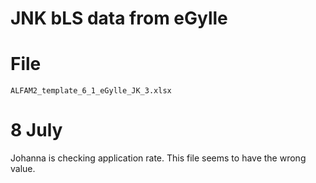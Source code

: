 # JNK bLS data from eGylle

# File
`ALFAM2_template_6_1_eGylle_JK_3.xlsx`

# 8 July
Johanna is checking application rate.
This file seems to have the wrong value.

